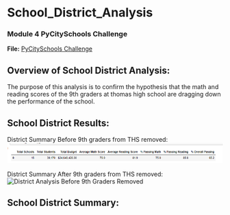 # School_District_Analysis
 
### Module 4 PyCitySchools Challenge 
**File:** [PyCitySchools Challenge](PyCitySchools_Challenge.ipynb)

## Overview of School District Analysis:
The purpose of this analysis is to confirm the hypothesis that the math and reading scores of the 9th graders at thomas high school are dragging down the performance of the school.

## School District Results:
District Summary Before 9th graders from THS removed:
![District Analysis Before 9th Graders Removed](Resources/District_Analysis_Before.PNG)

District Summary After 9th graders from THS removed:
![District Analysis Before 9th Graders Removed](Resources/District_Analysis_After.PNG)



## School District Summary:
